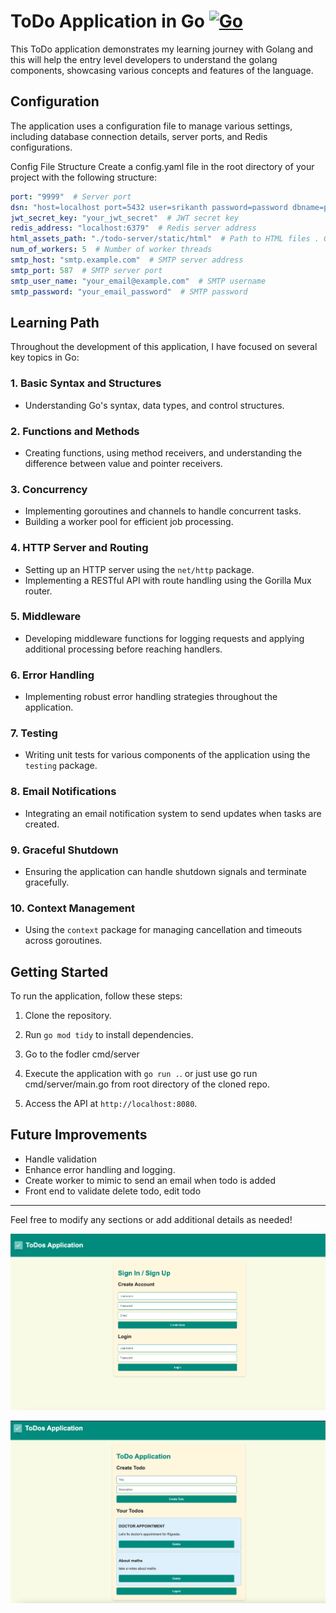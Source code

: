 # ToDo Application in Go [![Go](https://github.com/SrikanthBhandary/todo-server/actions/workflows/go.yml/badge.svg?branch=main)](https://github.com/SrikanthBhandary/todo-server/actions/workflows/go.yml)
This ToDo application demonstrates my learning journey with Golang and this will help the entry level developers to understand the golang components, showcasing various concepts and features of the language. 

## Configuration
The application uses a configuration file to manage various settings, including database connection details, server ports, and Redis configurations.

Config File Structure
Create a config.yaml file in the root directory of your project with the following structure:


``` YAML
port: "9999"  # Server port
dsn: "host=localhost port=5432 user=srikanth password=password dbname=postgres sslmode=disable"  # Database connection string  
jwt_secret_key: "your_jwt_secret"  # JWT secret key
redis_address: "localhost:6379"  # Redis server address
html_assets_path: "./todo-server/static/html"  # Path to HTML files . Give the absolute path to the html templates
num_of_workers: 5  # Number of worker threads
smtp_host: "smtp.example.com"  # SMTP server address
smtp_port: 587  # SMTP server port
smtp_user_name: "your_email@example.com"  # SMTP username
smtp_password: "your_email_password"  # SMTP password
```

## Learning Path

Throughout the development of this application, I have focused on several key topics in Go:

### 1. **Basic Syntax and Structures**
   - Understanding Go's syntax, data types, and control structures.

### 2. **Functions and Methods**
   - Creating functions, using method receivers, and understanding the difference between value and pointer receivers.

### 3. **Concurrency**
   - Implementing goroutines and channels to handle concurrent tasks.
   - Building a worker pool for efficient job processing.

### 4. **HTTP Server and Routing**
   - Setting up an HTTP server using the `net/http` package.
   - Implementing a RESTful API with route handling using the Gorilla Mux router.

### 5. **Middleware**
   - Developing middleware functions for logging requests and applying additional processing before reaching handlers.

### 6. **Error Handling**
   - Implementing robust error handling strategies throughout the application.

### 7. **Testing**
   - Writing unit tests for various components of the application using the `testing` package.

### 8. **Email Notifications**
   - Integrating an email notification system to send updates when tasks are created.

### 9. **Graceful Shutdown**
   - Ensuring the application can handle shutdown signals and terminate gracefully.

### 10. **Context Management**
   - Using the `context` package for managing cancellation and timeouts across goroutines.

## Getting Started

To run the application, follow these steps:

1. Clone the repository.
2. Run `go mod tidy` to install dependencies.
3. Go to the fodler cmd/server
4. Execute the application with `go run .`. or just use go run cmd/server/main.go from root directory of the cloned repo.

5. Access the API at `http://localhost:8080`.

## Future Improvements
- Handle validation
- Enhance error handling and logging.
- Create worker to mimic to send an email when todo is added
- Front end to validate delete todo, edit todo

---

Feel free to modify any sections or add additional details as needed!

![image](./docs/images/todo_login.png)

![image](./docs/images/todo_home.png)

